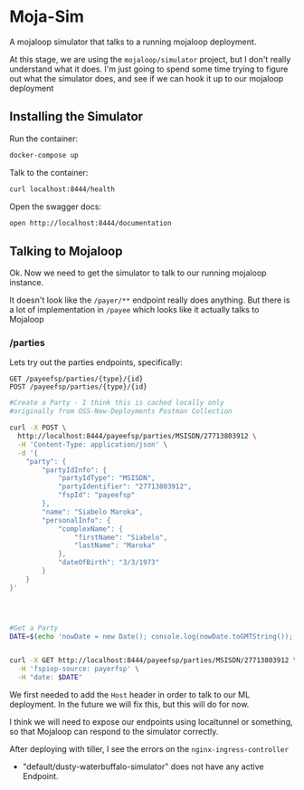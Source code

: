 # Moja-Sim

A mojaloop simulator that talks to a running mojaloop deployment.

At this stage, we are using the `mojaloop/simulator` project, but I don't really understand what it does. 
I'm just going to spend some time trying to figure out what the simulator does, and see if we can hook it up
to our mojaloop deployment


## Installing the Simulator

Run the container:

```bash
docker-compose up
```

Talk to the container:
```bash
curl localhost:8444/health
```

Open the swagger docs:
```bash
open http://localhost:8444/documentation
```

## Talking to Mojaloop

Ok. Now we need to get the simulator to talk to our running mojaloop instance.

It doesn't look like the `/payer/**` endpoint really does anything. But there is a lot of implementation
in `/payee` which looks like it actually talks to Mojaloop


### /parties

Lets try out the parties endpoints, specifically:

```
GET /payeefsp/parties/{type}/{id}
POST /payeefsp/parties/{type}/{id}
```

```bash
#Create a Party - I think this is cached locally only
#originally from OSS-New-Deployments Postman Collection

curl -X POST \
  http://localhost:8444/payeefsp/parties/MSISDN/27713803912 \
  -H 'Content-Type: application/json' \
  -d '{
    "party": {
        "partyIdInfo": {
            "partyIdType": "MSISDN",
            "partyIdentifier": "27713803912",
            "fspId": "payeefsp"
        },
        "name": "Siabelo Maroka",
        "personalInfo": {
            "complexName": {
                "firstName": "Siabelo",
                "lastName": "Maroka"
            },
            "dateOfBirth": "3/3/1973"
        }
    }
}'




#Get a Party 
DATE=$(echo 'nowDate = new Date(); console.log(nowDate.toGMTString());' > /tmp/date && node /tmp/date)


curl -X GET http://localhost:8444/payeefsp/parties/MSISDN/27713803912 \
  -H 'fspiop-source: payerfsp' \
  -H "date: $DATE"
```

We first needed to add the `Host` header in order to talk to our ML deployment. 
In the future we will fix this, but this will do for now.


I think we will need to expose our endpoints using localtunnel or something, so that Mojaloop can respond to the simulator correctly.



After deploying with tiller, I see the errors on the `nginx-ingress-controller`
- "default/dusty-waterbuffalo-simulator" does not have any active Endpoint.